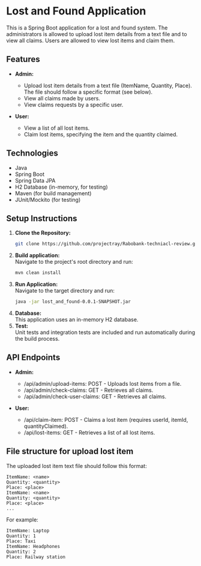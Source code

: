 # Lost and Found Application

This is a Spring Boot application for a lost and found system.  The administrators is allowed to upload lost item details from a text file and to view all claims. Users are allowed to view lost items and claim them.

## Features

* **Admin:**
    * Upload lost item details from a text file (ItemName, Quantity, Place).  The file should follow a specific format (see below).
    * View all claims made by users.
    * View claims requests by a specific user.

* **User:**
    * View a list of all lost items.
    * Claim lost items, specifying the item and the quantity claimed.

## Technologies

* Java
* Spring Boot
* Spring Data JPA
* H2 Database (in-memory, for testing)
* Maven (for build management)
* JUnit/Mockito (for testing)

## Setup Instructions

1. **Clone the Repository:**
   ```bash
   git clone https://github.com/projectray/Rabobank-techniacl-review.git
2. **Build application:**\
   Navigate to the project's root directory and run:
   ```bash
   mvn clean install
4. **Run Application:** \
   Navigate to the target directory and run:
   ```bash
   java -jar lost_and_found-0.0.1-SNAPSHOT.jar
6. **Database:**\
   This application uses an in-memory H2 database.
7. **Test:**\
   Unit tests and integration tests are included and run automatically during the build process.
   
## API Endpoints
* **Admin:**
    * /api/admin/upload-items: POST - Uploads lost items from a file.
    * /api/admin/check-claims: GET - Retrieves all claims.
    * /api/admin/check-user-claims: GET - Retrieves all claims.

* **User:**
    * /api/claim-item: POST - Claims a lost item (requires userId, itemId, quantityClaimed).
    * /api/lost-items: GET - Retrieves a list of all lost items.
 
## File structure for upload lost item 
The uploaded lost item text file should follow this format:
   ```text
   ItemName: <name>
   Quantity: <quantity>
   Place: <place>
   ItemName: <name>
   Quantity: <quantity>
   Place: <place>
   ...
   ```
For example:
   ```text
   ItemName: Laptop
   Quantity: 1
   Place: Taxi
   ItemName: Headphones
   Quantity: 2
   Place: Railway station

   
